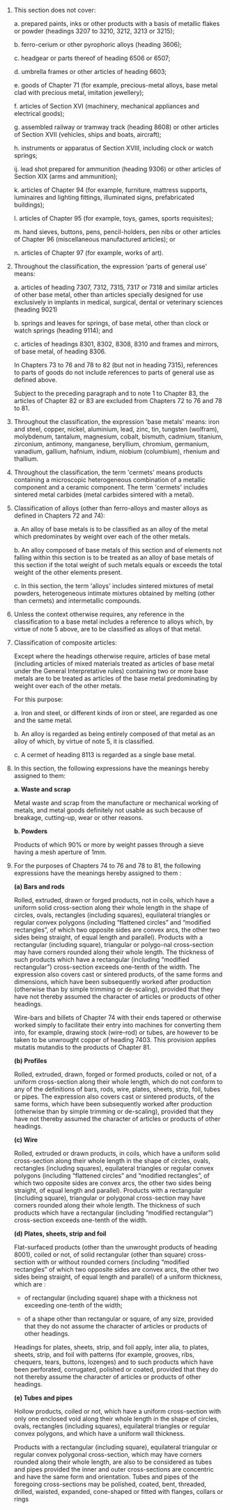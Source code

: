 1. This section does not cover:

    a. prepared paints, inks or other products with a basis of metallic flakes or powder (headings 3207 to 3210, 3212, 3213 or 3215);
    
    b. ferro-cerium or other pyrophoric alloys (heading 3606);
    
    c. headgear or parts thereof of heading 6506 or 6507;
    
    d. umbrella frames or other articles of heading 6603;
    
    e. goods of Chapter 71 (for example, precious-metal alloys, base metal clad with precious metal, imitation jewellery);
    
    f. articles of Section XVI (machinery, mechanical appliances and electrical goods);
    
    g. assembled railway or tramway track (heading 8608) or other articles of Section XVII (vehicles, ships and boats, aircraft);
    
    h. instruments or apparatus of Section XVIII, including clock or watch springs;
    
    ij. lead shot prepared for ammunition (heading 9306) or other articles of Section XIX (arms and ammunition);
    
    k. articles of Chapter 94 (for example, furniture, mattress supports, luminaires and lighting fittings, illuminated signs, prefabricated buildings);
    
    l. articles of Chapter 95 (for example, toys, games, sports requisites);
    
    m. hand sieves, buttons, pens, pencil-holders, pen nibs or other articles of Chapter 96 (miscellaneous manufactured articles); 
    or
    
    n. articles of Chapter 97 (for example, works of art).

2. Throughout the classification, the expression 'parts of general use' means:

    a. articles of heading 7307, 7312, 7315, 7317 or 7318 and similar articles of other base metal, other than articles specially designed for use exclusively in implants in medical, surgical, dental or veterinary sciences (heading 9021)
    
    b. springs and leaves for springs, of base metal, other than clock or watch springs (heading 9114); and
    
    c. articles of headings 8301, 8302, 8308, 8310 and frames and mirrors, of base metal, of heading 8306. 
    
    In Chapters 73 to 76 and 78 to 82 (but not in heading 7315), references to parts of goods do not include references to parts of general use as defined above.
    
    Subject to the preceding paragraph and to note 1 to Chapter 83, the articles of Chapter 82 or 83 are excluded from Chapters 72 to 76 and 78 to 81.

3. Throughout the classification, the expression 'base metals' means: iron and steel, copper, nickel, aluminium, lead, zinc, tin, tungsten (wolfram), molybdenum, tantalum, magnesium, cobalt, bismuth, cadmium, titanium, zirconium, antimony, manganese, beryllium, chromium, germanium, vanadium, gallium, hafnium, indium, niobium (columbium), rhenium and thallium.

4. Throughout the classification, the term 'cermets' means products containing a microscopic heterogeneous combination of a metallic component and a ceramic component. The term 'cermets' includes sintered metal carbides (metal carbides sintered with a metal).

5. Classification of alloys (other than ferro-alloys and master alloys as defined in Chapters 72 and 74):

    a. An alloy of base metals is to be classified as an alloy of the metal which predominates by weight over each of the other metals.
    
    b. An alloy composed of base metals of this section and of elements not falling within this section is to be treated as an alloy of base metals of this section if the total weight of such metals equals or exceeds the total weight of the other elements present.
    
    c. In this section, the term 'alloys' includes sintered mixtures of metal powders, heterogeneous intimate mixtures obtained by melting (other than cermets) and intermetallic compounds.

6. Unless the context otherwise requires, any reference in the classification to a base metal includes a reference to alloys which, by virtue of note 5 above, are to be classified as alloys of that metal.

7. Classification of composite articles:

    Except where the headings otherwise require, articles of base metal (including articles of mixed materials treated as articles of base metal under the General Interpretative rules) containing two or more base metals are to be treated as articles of the base metal predominating by weight over each of the other metals.
    
    For this purpose:
    
    a. Iron and steel, or different kinds of iron or steel, are regarded as one and the same metal.
    
    b. An alloy is regarded as being entirely composed of that metal as an alloy of which, by virtue of note 5, it is classified.
    
    c. A cermet of heading 8113 is regarded as a single base metal.

8. In this section, the following expressions have the meanings hereby assigned to them:

    **a. Waste and scrap**
    
    Metal waste and scrap from the manufacture or mechanical working of metals, and metal goods definitely not usable as such because of breakage, cutting-up, wear or other reasons.
    
    **b. Powders**
    
    Products of which 90% or more by weight passes through a sieve having a mesh aperture of 1mm.

9. For the purposes of Chapters 74 to 76 and 78 to 81, the following expressions have the meanings hereby assigned to them :
 
    **(a) Bars and rods**

    Rolled, extruded, drawn or forged products, not in coils, which have a uniform solid cross-section along their whole length in the shape of circles, ovals, rectangles (including squares), equilateral triangles or regular convex polygons (including “flattened circles” and “modified rectangles”, of which two opposite sides are convex arcs, the other two sides being straight, of equal length and parallel). Products with a rectangular (including square), triangular or polygo-nal cross-section may have corners rounded along their whole length. The thickness of such products which have a rectangular (including “modified rectangular”) cross-section exceeds one-tenth of the width. The expression also covers cast or sintered products, of the same forms and dimensions, which have been subsequently worked after production (otherwise than by simple trimming or de-scaling), provided that they have not thereby assumed the character of articles or products of other headings. 

    Wire-bars and billets of Chapter 74 with their ends tapered or otherwise worked simply to facilitate their entry into machines for converting them into, for example, drawing stock (wire-rod) or tubes, are however to be taken to be unwrought copper of heading 7403. This provision applies mutatis mutandis to the products of Chapter 81.

    **(b) Profiles**

    Rolled, extruded, drawn, forged or formed products, coiled or not, of a uniform cross-section along their whole length, which do not conform to any of the definitions of bars, rods, wire, plates, sheets, strip, foil, tubes or pipes. The expression also covers cast or sintered products, of the same forms, which have been subsequently worked after production (otherwise than by simple trimming or de-scaling), provided that they have not thereby assumed the character of articles or products of other headings. 
    
    **(c) Wire**
    
    Rolled, extruded or drawn products, in coils, which have a uniform solid cross-section along their whole length in the shape of circles, ovals, rectangles (including squares), equilateral triangles or regular convex polygons (including “flattened circles” and “modified rectangles”, of which two opposite sides are convex arcs, the other two sides being straight, of equal length and parallel). Products with a rectangular (including square), triangular or polygonal cross-section may have corners rounded along their whole length. The thickness of such products which have a rectangular (including “modified rectangular”) cross-section exceeds one-tenth of the width.

    **(d) Plates, sheets, strip and foil** 
    
    Flat-surfaced products (other than the unwrought products of heading 8001), coiled or not, of solid rectangular (other than square) cross-section with or without rounded corners (including “modified rectangles” of which two opposite sides are convex arcs, the other two sides being straight, of equal length and parallel) of a uniform thickness, which are : 

      - of rectangular (including square) shape with a thickness not exceeding one-tenth of the width; 

      - of a shape other than rectangular or square, of any size, provided that they do not assume the character of articles or products of other headings.

    Headings for plates, sheets, strip, and foil apply, inter alia, to plates, sheets, strip, and foil with patterns (for example, grooves, ribs, chequers, tears, buttons, lozenges) and to such products which have been perforated, corrugated, polished or coated, provided that they do not thereby assume the character of articles or products of other headings. 

    **(e) Tubes and pipes**

    Hollow products, coiled or not, which have a uniform cross-section with only one enclosed void along their whole length in the shape of circles, ovals, rectangles (including squares), equilateral triangles or regular convex polygons, and which have a uniform wall thickness.
    
    Products with a rectangular (including square), equilateral triangular or regular convex polygonal cross-section, which may have corners rounded along their whole length, are also to be considered as tubes and pipes provided the inner and outer cross-sections are concentric and have the same form and orientation. Tubes and pipes of the foregoing cross-sections may be polished, coated, bent, threaded, drilled, waisted, expanded, cone-shaped or fitted with flanges, collars or rings
